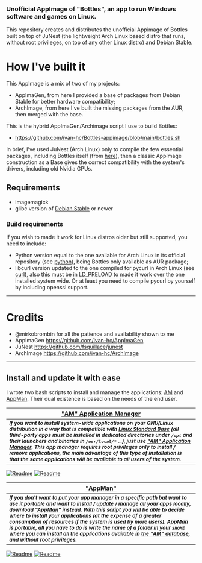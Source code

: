 ### Unofficial AppImage of "Bottles", an app to run Windows software and games on Linux.

This repository creates and distributes the unofficial Appimage of Bottles built on top of JuNest (the lightweight Arch Linux based distro that runs, without root privileges, on top of any other Linux distro) and Debian Stable.

# How I've built it
This AppImage is a mix of two of my projects:
- AppImaGen, from here I provided a base of packages from Debian Stable for better hardware compatibility;
- ArchImage, from here I've built the missing packages from the AUR, then merged with the base.

This is the hybrid AppImaGen/Archimage script I use to build Bottles:
- https://github.com/ivan-hc/Bottles-appimage/blob/main/bottles.sh

In brief, I've used JuNest (Arch Linux) only to compile the few essential packages, including Bottles itself (from [here](https://aur.archlinux.org/packages/bottles)), then a classic AppImage construction as a Base gives the correct compatibility with the system's drivers, including old Nvidia GPUs.

## Requirements
- imagemagick
- glibc version of [Debian Stable](https://packages.debian.org/stable/source/glibc) or newer

### Build requirements
If you wish to made it work for Linux distros older but still supported, you need to include:
- Python version equal to the one available for Arch Linux in its official repository (see [python](https://archlinux.org/packages/core/x86_64/python/)), being Bottles only available as AUR package;
- libcurl version updated to the one compiled for pycurl in Arch Linux (see [curl](https://archlinux.org/packages/core/x86_64/curl/)), also this must be in LD_PRELOAD to made it work over the one installed system wide. Or at least you need to compile pycurl by yourself by including openssl support.

---------------------------------

# Credits

- @mirkobrombin for all the patience and availability shown to me
- AppImaGen https://github.com/ivan-hc/AppImaGen
- JuNest https://github.com/fsquillace/junest
- ArchImage https://github.com/ivan-hc/ArchImage

---------------------------------

## Install and update it with ease

I wrote two bash scripts to install and manage the applications: [AM](https://github.com/ivan-hc/AM-Application-Manager) and [AppMan](https://github.com/ivan-hc/AppMan). Their dual existence is based on the needs of the end user.

| [**"AM" Application Manager**](https://github.com/ivan-hc/AM-Application-Manager) |
| -- |
| <sub>***If you want to install system-wide applications on your GNU/Linux distribution in a way that is compatible with [Linux Standard Base](https://refspecs.linuxfoundation.org/lsb.shtml) (all third-party apps must be installed in dedicated directories under `/opt` and their launchers and binaries in `/usr/local/*` ...), just use ["AM" Application Manager](https://github.com/ivan-hc/AM-Application-Manager). This app manager requires root privileges only to install / remove applications, the main advantage of this type of installation is that the same applications will be available to all users of the system.***</sub>
[![Readme](https://img.shields.io/github/stars/ivan-hc/AM-Application-Manager?label=%E2%AD%90&style=for-the-badge)](https://github.com/ivan-hc/AM-Application-Manager/stargazers) [![Readme](https://img.shields.io/github/license/ivan-hc/AM-Application-Manager?label=&style=for-the-badge)](https://github.com/ivan-hc/AM-Application-Manager/blob/main/LICENSE)

| [**"AppMan"**](https://github.com/ivan-hc/AppMan)
| --
| <sub>***If you don't want to put your app manager in a specific path but want to use it portable and want to install / update / manage all your apps locally, download ["AppMan"](https://github.com/ivan-hc/AppMan) instead. With this script you will be able to decide where to install your applications (at the expense of a greater consumption of resources if the system is used by more users). AppMan is portable, all you have to do is write the name of a folder in your `$HOME` where you can install all the applications available in [the "AM" database](https://github.com/ivan-hc/AM-Application-Manager/tree/main/programs), and without root privileges.***</sub>
[![Readme](https://img.shields.io/github/stars/ivan-hc/AppMan?label=%E2%AD%90&style=for-the-badge)](https://github.com/ivan-hc/AppMan/stargazers) [![Readme](https://img.shields.io/github/license/ivan-hc/AppMan?label=&style=for-the-badge)](https://github.com/ivan-hc/AppMan/blob/main/LICENSE)
